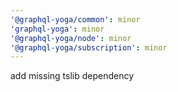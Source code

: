 ```yaml
---
'@graphql-yoga/common': minor
'graphql-yoga': minor
'@graphql-yoga/node': minor
'@graphql-yoga/subscription': minor
---
```


add missing tslib dependency
